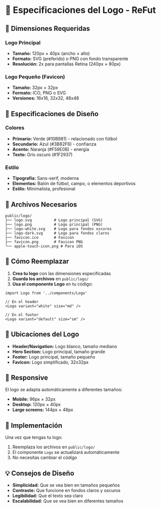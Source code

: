 # 🎨 Especificaciones del Logo - ReFut

## 📐 Dimensiones Requeridas

### **Logo Principal**
- **Tamaño:** 120px × 40px (ancho × alto)
- **Formato:** SVG (preferido) o PNG con fondo transparente
- **Resolución:** 2x para pantallas Retina (240px × 80px)

### **Logo Pequeño (Favicon)**
- **Tamaño:** 32px × 32px
- **Formato:** ICO, PNG o SVG
- **Versiones:** 16x16, 32x32, 48x48

## 🎨 Especificaciones de Diseño

### **Colores**
- **Primario:** Verde (#10B981) - relacionado con fútbol
- **Secundario:** Azul (#3B82F6) - confianza
- **Acento:** Naranja (#F59E0B) - energía
- **Texto:** Gris oscuro (#1F2937)

### **Estilo**
- **Tipografía:** Sans-serif, moderna
- **Elementos:** Balón de fútbol, campo, o elementos deportivos
- **Estilo:** Minimalista, profesional

## 📁 Archivos Necesarios

```
public/logo/
├── logo.svg          # Logo principal (SVG)
├── logo.png          # Logo principal (PNG)
├── logo-white.svg    # Logo para fondos oscuros
├── logo-dark.svg     # Logo para fondos claros
├── favicon.ico       # Favicon
├── favicon.png       # Favicon PNG
└── apple-touch-icon.png # Para iOS
```

## 🔧 Cómo Reemplazar

1. **Crea tu logo** con las dimensiones especificadas
2. **Guarda los archivos** en `public/logo/`
3. **Usa el componente Logo** en tu código:

```tsx
import Logo from '../components/Logo'

// En el header
<Logo variant="white" size="md" />

// En el footer
<Logo variant="default" size="sm" />
```

## 🎯 Ubicaciones del Logo

- **Header/Navigation:** Logo blanco, tamaño mediano
- **Hero Section:** Logo principal, tamaño grande
- **Footer:** Logo principal, tamaño pequeño
- **Favicon:** Logo simplificado, 32x32px

## 📱 Responsive

El logo se adapta automáticamente a diferentes tamaños:
- **Mobile:** 96px × 32px
- **Desktop:** 120px × 40px
- **Large screens:** 144px × 48px

## 🚀 Implementación

Una vez que tengas tu logo:

1. Reemplaza los archivos en `public/logo/`
2. El componente `Logo` se actualizará automáticamente
3. No necesitas cambiar el código

## 💡 Consejos de Diseño

- **Simplicidad:** Que se vea bien en tamaños pequeños
- **Contraste:** Que funcione en fondos claros y oscuros
- **Legibilidad:** Que el texto sea claro
- **Escalabilidad:** Que se vea bien en diferentes tamaños
